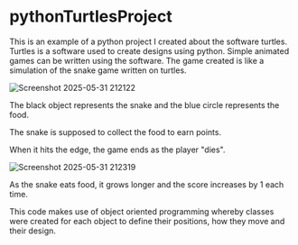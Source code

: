 # pythonTurtlesProject
This is an example of a python project I created about the software turtles. Turtles is a software used to create designs using python. Simple animated games can be written using the software. 
The game created is like a simulation of the snake game written on turtles. 

![Screenshot 2025-05-31 212122](https://github.com/user-attachments/assets/e9fabddd-2f5f-4bb1-93af-d15bbc942b22)

The black object represents the snake and the blue circle represents the food.

The snake is supposed to collect the food to earn points. 

When it hits the edge, the game ends as the player "dies". 

![Screenshot 2025-05-31 212319](https://github.com/user-attachments/assets/5fc5b31a-3b75-43cb-a343-ec6f60980652)

As the snake eats food, it grows longer and the score increases by 1 each time. 

This code makes use of object oriented programming whereby classes were created for each object to define their positions, how they move and their design.

